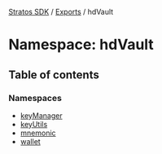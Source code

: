 [Stratos SDK](../README.md) / [Exports](../modules.md) / hdVault

# Namespace: hdVault

## Table of contents

### Namespaces

- [keyManager](hdVault.keyManager.md)
- [keyUtils](hdVault.keyUtils.md)
- [mnemonic](hdVault.mnemonic.md)
- [wallet](hdVault.wallet.md)
